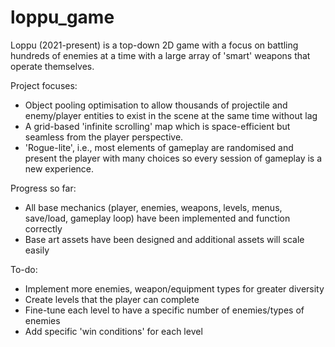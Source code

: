 # loppu_game

Loppu (2021-present) is a top-down 2D game with a focus on battling hundreds of enemies at a time with a large array of 'smart' weapons that operate themselves.

Project focuses:
- Object pooling optimisation to allow thousands of projectile and enemy/player entities to exist in the scene at the same time without lag
- A grid-based 'infinite scrolling' map which is space-efficient but seamless from the player perspective.
- 'Rogue-lite', i.e., most elements of gameplay are randomised and present the player with many choices so every session of gameplay is a new experience.

Progress so far:
- All base mechanics (player, enemies, weapons, levels, menus, save/load, gameplay loop) have been implemented and function correctly
- Base art assets have been designed and additional assets will scale easily

To-do:
- Implement more enemies, weapon/equipment types for greater diversity
- Create levels that the player can complete
- Fine-tune each level to have a specific number of enemies/types of enemies
- Add specific 'win conditions' for each level